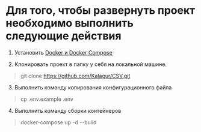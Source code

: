 # Для того, чтобы развернуть проект необходимо выполнить следующие действия

1. Установить [Docker и Docker Compose](https://docs.docker.com/compose/install/)

2. Клонировать проект в папку у себя на локальной машине.
> git clone https://github.com/Kalagur/CSV.git

3. Выполнить команду копирования конфигурационного файла
> cp .env.example .env

4. Выполнить команду сборки контейнеров
> docker-compose up -d --build
